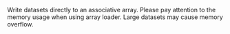 Write datasets directly to an associative array. Please pay attention to the memory usage when using array loader.
Large datasets may cause memory overflow.  
